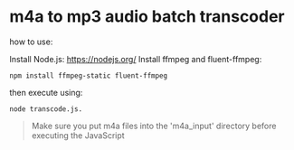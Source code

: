 # m4a to mp3 audio batch transcoder

how to use:

Install Node.js: https://nodejs.org/
Install ffmpeg and fluent-ffmpeg:
```
npm install ffmpeg-static fluent-ffmpeg
```
then execute using:
```
node transcode.js.
```

> Make sure you put m4a files into the 'm4a_input' directory before executing the JavaScript
